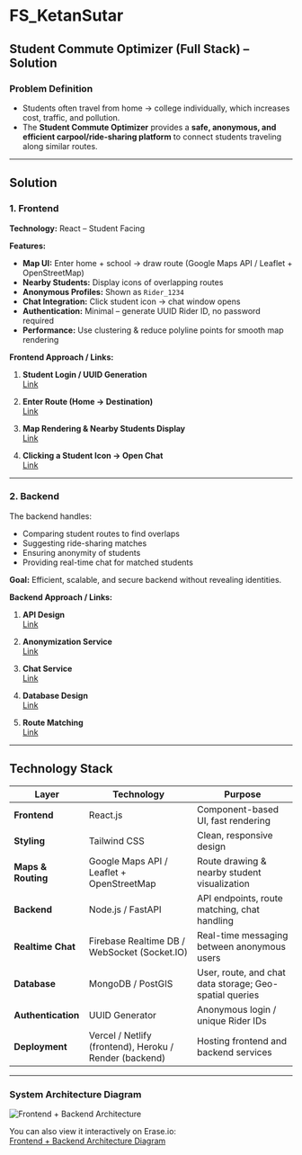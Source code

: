 # FS_KetanSutar

## Student Commute Optimizer (Full Stack) – Solution

### Problem Definition
- Students often travel from home → college individually, which increases cost, traffic, and pollution.  
- The **Student Commute Optimizer** provides a **safe, anonymous, and efficient carpool/ride-sharing platform** to connect students traveling along similar routes.

---

## Solution

### 1. Frontend
**Technology:** React – Student Facing  

**Features:**
- **Map UI:** Enter home + school → draw route (Google Maps API / Leaflet + OpenStreetMap)  
- **Nearby Students:** Display icons of overlapping routes  
- **Anonymous Profiles:** Shown as `Rider_1234`  
- **Chat Integration:** Click student icon → chat window opens  
- **Authentication:** Minimal – generate UUID Rider ID, no password required  
- **Performance:** Use clustering & reduce polyline points for smooth map rendering  

**Frontend Approach / Links:**
1. **Student Login / UUID Generation**  
   [Link](https://github.com/ketan-sutar/FS_KetanSutar/blob/main/Student%20Login%20and%20UUID%20Generation)

2. **Enter Route (Home → Destination)**  
   [Link](https://github.com/ketan-sutar/FS_KetanSutar/blob/main/Enter%20Route)

3. **Map Rendering & Nearby Students Display**  
   [Link](https://github.com/ketan-sutar/FS_KetanSutar/blob/main/Map%20Rendering%20%26%20Nearby%20Students%20Display)

4. **Clicking a Student Icon → Open Chat**  
   [Link](https://github.com/ketan-sutar/FS_KetanSutar/blob/main/Clicking%20a%20Student%20Icon%20%E2%86%92%20Open%20Chat)

---

### 2. Backend
The backend handles:  
- Comparing student routes to find overlaps  
- Suggesting ride-sharing matches  
- Ensuring anonymity of students  
- Providing real-time chat for matched students  

**Goal:** Efficient, scalable, and secure backend without revealing identities.

**Backend Approach / Links:**
1. **API Design**  
   [Link](https://github.com/ketan-sutar/FS_KetanSutar/blob/main/API%20Design)

2. **Anonymization Service**  
   [Link](https://github.com/ketan-sutar/FS_KetanSutar/blob/main/Anonymization%20Service)

3. **Chat Service**  
   [Link](https://github.com/ketan-sutar/FS_KetanSutar/blob/main/Chat%20Service)

4. **Database Design**  
   [Link](https://github.com/ketan-sutar/FS_KetanSutar/blob/main/Database%20Design)

5. **Route Matching**  
   [Link](https://github.com/ketan-sutar/FS_KetanSutar/blob/main/Route%20Matching)

---
## Technology Stack

| Layer          | Technology                                         | Purpose                                                   |
| -------------- | -------------------------------------------------- | --------------------------------------------------------- |
| **Frontend**   | React.js                                           | Component-based UI, fast rendering                        |
| **Styling**    | Tailwind CSS                                       | Clean, responsive design                                  |
| **Maps & Routing** | Google Maps API / Leaflet + OpenStreetMap       | Route drawing & nearby student visualization              |
| **Backend**    | Node.js / FastAPI                                  | API endpoints, route matching, chat handling              |
| **Realtime Chat** | Firebase Realtime DB / WebSocket (Socket.IO)    | Real-time messaging between anonymous users               |
| **Database**   | MongoDB / PostGIS                                  | User, route, and chat data storage; Geo-spatial queries   |
| **Authentication** | UUID Generator                                 | Anonymous login / unique Rider IDs                        |
| **Deployment** | Vercel / Netlify (frontend), Heroku / Render (backend) | Hosting frontend and backend services                 |


---
### System Architecture Diagram

![Frontend + Backend Architecture](https://github.com/user-attachments/assets/7dcac3c6-696c-43d8-bb4a-9647a2fa4b61)

You can also view it interactively on Erase.io:  
[Frontend + Backend Architecture Diagram](https://app.eraser.io/workspace/BFYdl3jsqCY9F6aoewba?elements=cwBo9byY9_j93arIh3eMHA)

